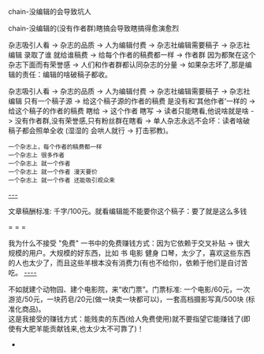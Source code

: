
chain-没编辑的会导致坑人

chain-没编辑的(没有作者群)瞎搞会导致瞎搞得愈演愈烈

杂志吸引人看 -> 杂志的品质 -> 人为编辑付费 -> 杂志社编辑需要稿子 -> 杂志社编辑 录取了谁 就给谁稿费 -> 给每个作者的稿费都一样 -> 作者群 因为都聚在这个杂志下面而有荣誉感 -> 人们和作者群都认同杂志的分量 -> 如果杂志坏了,那是编辑的责任：编辑的啥破稿子都收。

杂志吸引人看 -> 杂志的品质 -> 人为编辑付费 -> 杂志社编辑需要稿子 -> 杂志社编辑 只有一个稿子源 -> 给这个稿子源的作者的稿费 是没有和‘其他作者’一样的 -> 给这个稿子的作者的稿费 瞎给 -> 这个作者 瞎写 -> 读者只能瞎看,他说啥就是啥 -> 没有作者群,没有荣誉感,只有粉丝群在瞎看 -> 单人杂志永远不会坏：读者啥破稿子都会照单全收 (湿湿的 会哄人就行 -> 打击邪教)。

```
一个杂志上，每个作者的稿费都一样
一个杂志上 很多作者
一个杂志上 就一个作者
一个杂志上 就一个作者 漫天要价
一个杂志上 就一个作者 还能吸引观众来
```

[---](https://github.com/7900ms/000nottheater_deserted_systemthunder/tree/master/slow/on-article-paid-by-quality-not-ad)

文章稿酬标准: 千字/100元。就看编辑能不能要你这个稿子：要了就是这么多钱


= = =

我为什么不接受 "免费" 一书中的免费赚钱方式：因为它依赖于交叉补贴 -> 很大规模的用户。大规模的好东西，比如 书 电影 健身 口琴，太少了，喜欢这些东西的人也太少了，而且这些羊根本没有消费力(有也不给你)，依赖于他们是自讨苦吃。 [----](https://book.douban.com/review/6387396/)

不如就建个动物园、建个电影院，来“收门票”。门票标准: 一个电影/60元，一次游览/50元，一块药皂/20元(做一块卖一块都可以)，一套高档摄影写真/500块 (标准化商品)。<br>这是我接受的赚钱方式：能贱卖的东西(给人免费使用)就不要指望它能赚钱了(即使有大肥羊能贡献钱来,也太少太不可靠了)！

-
